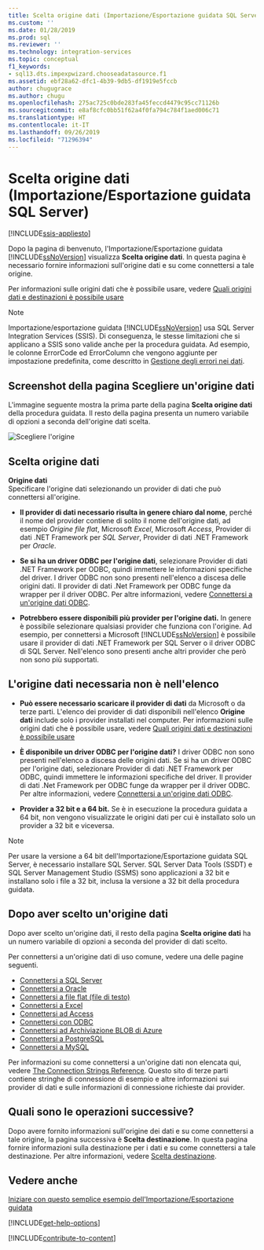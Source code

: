 ```yaml
---
title: Scelta origine dati (Importazione/Esportazione guidata SQL Server) | Microsoft Docs
ms.custom: ''
ms.date: 01/28/2019
ms.prod: sql
ms.reviewer: ''
ms.technology: integration-services
ms.topic: conceptual
f1_keywords:
- sql13.dts.impexpwizard.chooseadatasource.f1
ms.assetid: ebf28a62-dfc1-4b39-9db5-df1919e5fccb
author: chugugrace
ms.author: chugu
ms.openlocfilehash: 275ac725c0bde283fa45feccd4479c95cc71126b
ms.sourcegitcommit: e8af8cfc0bb51f62a4f0fa794c784f1aed006c71
ms.translationtype: HT
ms.contentlocale: it-IT
ms.lasthandoff: 09/26/2019
ms.locfileid: "71296394"
---
```

# <a name="choose-a-data-source-sql-server-import-and-export-wizard"></a>Scelta origine dati (Importazione/Esportazione guidata SQL Server)

[!INCLUDE[ssis-appliesto](../../includes/ssis-appliesto-ssvrpluslinux-asdb-asdw-xxx.md)]


  Dopo la pagina di benvenuto, l'Importazione/Esportazione guidata [!INCLUDE[ssNoVersion](../../includes/ssnoversion-md.md)] visualizza **Scelta origine dati**. In questa pagina è necessario fornire informazioni sull'origine dati e su come connettersi a tale origine.
  
Per informazioni sulle origini dati che è possibile usare, vedere [Quali origini dati e destinazioni è possibile usare](../../integration-services/import-export-data/import-and-export-data-with-the-sql-server-import-and-export-wizard.md#wizardSources)

> [!NOTE]
> Importazione/esportazione guidata [!INCLUDE[ssNoVersion](../../includes/ssnoversion-md.md)] usa SQL Server Integration Services (SSIS). Di conseguenza, le stesse limitazioni che si applicano a SSIS sono valide anche per la procedura guidata.  Ad esempio, le colonne ErrorCode ed ErrorColumn che vengono aggiunte per impostazione predefinita, come descritto in [Gestione degli errori nei dati](../../integration-services/data-flow/error-handling-in-data.md).

## <a name="screen-shot-of-the-choose-a-data-source-page"></a>Screenshot della pagina Scegliere un'origine dati 
L'immagine seguente mostra la prima parte della pagina **Scelta origine dati** della procedura guidata. Il resto della pagina presenta un numero variabile di opzioni a seconda dell'origine dati scelta.

![Scegliere l'origine](../../integration-services/import-export-data/media/choose-source.png)

## <a name="choose-a-data-source"></a>Scelta origine dati
 **Origine dati**  
Specificare l'origine dati selezionando un provider di dati che può connettersi all'origine.

-   **Il provider di dati necessario risulta in genere chiaro dal nome**, perché il nome del provider contiene di solito il nome dell'origine dati, ad esempio *Origine file flat*, Microsoft *Excel*, Microsoft *Access*, Provider di dati .NET Framework per *SQL Server*, Provider di dati .NET Framework per *Oracle*.

-   **Se si ha un driver ODBC per l'origine dati**, selezionare Provider di dati .NET Framework per ODBC, quindi immettere le informazioni specifiche del driver. I driver ODBC non sono presenti nell'elenco a discesa delle origini dati. Il provider di dati .Net Framework per ODBC funge da wrapper per il driver ODBC. Per altre informazioni, vedere [Connettersi a un'origine dati ODBC](../../integration-services/import-export-data/connect-to-an-odbc-data-source-sql-server-import-and-export-wizard.md).

-   **Potrebbero essere disponibili più provider per l'origine dati.** In genere è possibile selezionare qualsiasi provider che funziona con l'origine. Ad esempio, per connettersi a Microsoft [!INCLUDE[ssNoVersion](../../includes/ssnoversion-md.md)] è possibile usare il provider di dati .NET Framework per SQL Server o il driver ODBC di SQL Server. Nell'elenco sono presenti anche altri provider che però non sono più supportati. 

## <a name="my-data-source-isnt-in-the-list"></a>L'origine dati necessaria non è nell'elenco
-   **Può essere necessario scaricare il provider di dati** da Microsoft o da terze parti. L'elenco dei provider di dati disponibili nell'elenco **Origine dati** include solo i provider installati nel computer. Per informazioni sulle origini dati che è possibile usare, vedere [Quali origini dati e destinazioni è possibile usare](import-and-export-data-with-the-sql-server-import-and-export-wizard.md#wizardSources)

-   **È disponibile un driver ODBC per l'origine dati?** I driver ODBC non sono presenti nell'elenco a discesa delle origini dati. Se si ha un driver ODBC per l'origine dati, selezionare Provider di dati .NET Framework per ODBC, quindi immettere le informazioni specifiche del driver. Il provider di dati .Net Framework per ODBC funge da wrapper per il driver ODBC. Per altre informazioni, vedere [Connettersi a un'origine dati ODBC](../../integration-services/import-export-data/connect-to-an-odbc-data-source-sql-server-import-and-export-wizard.md).

-   **Provider a 32 bit e a 64 bit.** Se è in esecuzione la procedura guidata a 64 bit, non vengono visualizzate le origini dati per cui è installato solo un provider a 32 bit e viceversa.

> [!NOTE]
> Per usare la versione a 64 bit dell'Importazione/Esportazione guidata SQL Server, è necessario installare SQL Server. SQL Server Data Tools (SSDT) e SQL Server Management Studio (SSMS) sono applicazioni a 32 bit e installano solo i file a 32 bit, inclusa la versione a 32 bit della procedura guidata.

## <a name="after-you-choose-a-data-source"></a>Dopo aver scelto un'origine dati
Dopo aver scelto un'origine dati, il resto della pagina **Scelta origine dati** ha un numero variabile di opzioni a seconda del provider di dati scelto.

Per connettersi a un'origine dati di uso comune, vedere una delle pagine seguenti.
-   [Connettersi a SQL Server](../../integration-services/import-export-data/connect-to-a-sql-server-data-source-sql-server-import-and-export-wizard.md)
-   [Connettersi a Oracle](../../integration-services/import-export-data/connect-to-an-oracle-data-source-sql-server-import-and-export-wizard.md)
-   [Connettersi a file flat (file di testo)](../../integration-services/import-export-data/connect-to-a-flat-file-data-source-sql-server-import-and-export-wizard.md)
-   [Connettersi a Excel](../../integration-services/import-export-data/connect-to-an-excel-data-source-sql-server-import-and-export-wizard.md)
-   [Connettersi ad Access](../../integration-services/import-export-data/connect-to-an-access-data-source-sql-server-import-and-export-wizard.md)
-   [Connettersi con ODBC](../../integration-services/import-export-data/connect-to-an-odbc-data-source-sql-server-import-and-export-wizard.md)
-   [Connettersi ad Archiviazione BLOB di Azure](../../integration-services/import-export-data/connect-to-azure-blob-storage-sql-server-import-and-export-wizard.md)
-   [Connettersi a PostgreSQL](../../integration-services/import-export-data/connect-to-a-postgresql-data-source-sql-server-import-and-export-wizard.md)
-   [Connettersi a MySQL](../../integration-services/import-export-data/connect-to-a-mysql-data-source-sql-server-import-and-export-wizard.md)

Per informazioni su come connettersi a un'origine dati non elencata qui, vedere [The Connection Strings Reference](https://www.connectionstrings.com/). Questo sito di terze parti contiene stringhe di connessione di esempio e altre informazioni sui provider di dati e sulle informazioni di connessione richieste dai provider.

## <a name="whats-next"></a>Quali sono le operazioni successive?
 Dopo avere fornito informazioni sull'origine dei dati e su come connettersi a tale origine, la pagina successiva è **Scelta destinazione**. In questa pagina fornire informazioni sulla destinazione per i dati e su come connettersi a tale destinazione. Per altre informazioni, vedere [Scelta destinazione](../../integration-services/import-export-data/choose-a-destination-sql-server-import-and-export-wizard.md).

## <a name="see-also"></a>Vedere anche
[Iniziare con questo semplice esempio dell'Importazione/Esportazione guidata](../../integration-services/import-export-data/get-started-with-this-simple-example-of-the-import-and-export-wizard.md)

[!INCLUDE[get-help-options](../../includes/paragraph-content/get-help-options.md)]

[!INCLUDE[contribute-to-content](../../includes/paragraph-content/contribute-to-content.md)]
